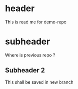 # header
This is read me for demo-repo

# subheader
Where is previous repo ?

## Subheader 2

This shall be saved in new branch

